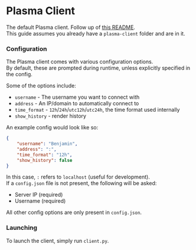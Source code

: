 # Plasma Client

The default Plasma client. Follow up of [this README](https://github.com/plasma-chat/plasma).  
This guide assumes you already have a `plasma-client` folder and are in it.

### Configuration

The Plasma client comes with various configuration options.  
By default, these are prompted during runtime, unless explicitly specified in the config.

Some of the options include:
- `username` - The username you want to connect with
- `address` - An IP/domain to automatically connect to
- `time_format` - `12h`/`24h`/`utc12h`/`utc24h`, the time format used internally
- `show_history` - render history

An example config would look like so:
```json
{
    "username": "Benjamin",
    "address": ":",
    "time_format": "12h",
    "show_history": false
}
```
In this case, `:` refers to `localhost` (useful for development).  
If a `config.json` file is not present, the following will be asked:
- Server IP (required)
- Username (required)

All other config options are only present in `config.json`.

### Launching

To launch the client, simply run `client.py`.
